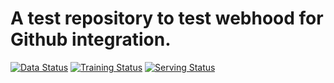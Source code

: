 # A test repository to test webhood for Github integration. 


[![Data Status](https://img.shields.io/badge/Boltzbit-DATASET:REGISTERED-green)](https://demo.platform.boltzbit.com/app/#/data/61c0b373e13340046a69e044)
[![Training Status](https://img.shields.io/badge/Boltzbit-TRAINING:DONE-green)](https://demo.platform.boltzbit.com/app/#/cube/61c0b6494de76071b876f66d)
[![Serving Status](https://img.shields.io/badge/Boltzbit-SERVING:ON-green)](https://demo.platform.boltzbit.com/app/#/deployment/61c0b6494de76071b876f66d/61c0b649b60ca00bf6e932a9)



